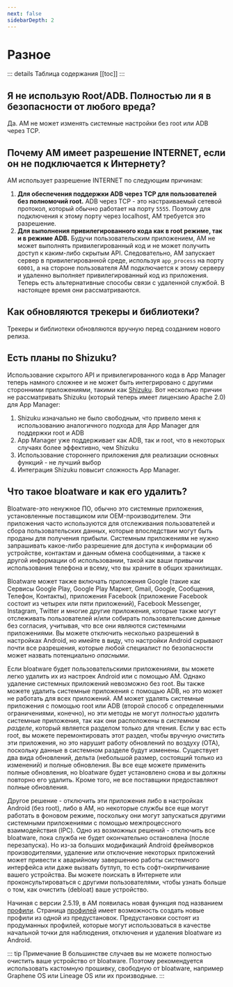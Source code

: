 ```yaml
---
next: false
sidebarDepth: 2
---
```


# Разное

::: details Таблица содержания
[[toc]]
:::

## Я не использую Root/ADB. Полностью ли я в безопасности от любого вреда?
Да. AM не может изменять системные настройки без root или ADB через TCP.

## Почему AM имеет разрешение INTERNET, если он не подключается к Интернету?
AM использует разрешение INTERNET по следующим причинам:
1. **Для обеспечения поддержки ADB через TCP для пользователей без полномочий root.** ADB через TCP - это настраиваемый сетевой протокол, который обычно работает на порту `5555`. Поэтому для подключения к этому порту через localhost, AM требуется это разрешение.
2. **Для выполнения привилегированного кода как в root режиме, так и в режиме ADB.** Будучи пользовательским приложением, АМ не может выполнять привилегированный код и не может получить доступ к каким-либо скрытым API. Следовательно, AM запускает сервер в привилегированной среде, используя `app_process` на порту `60001`, а на стороне пользователя AM подключается к этому серверу и удаленно выполняет привилегированный код из приложения. Теперь есть альтернативные способы связи с удаленной службой. В настоящее время они рассматриваются.

## Как обновляются трекеры и библиотеки?
Трекеры и библиотеки обновляются вручную перед созданием нового релиза.

## Есть планы по Shizuku?
Использование скрытого API и привилегированного кода в App Manager теперь намного сложнее и не может быть интегрировано с другими сторонними приложениями, такими как [Shizuku][shizuku]. Вот несколько причин не рассматривать Shizuku (который теперь имеет лицензию Apache 2.0) для App Manager:
1. Shizuku изначально не было свободным, что привело меня к использованию аналогичного подхода для App Manager для поддержки root и ADB
1. App Manager уже поддерживает как ADB, так и root, что в некоторых случаях более эффективно, чем Shizuku
2. Использование стороннего приложения для реализации основных функций - не лучший выбор
3. Интеграция Shizuku повысит сложность App Manager.

## Что такое bloatware и как его удалить?
Bloatware-это ненужное ПО, обычно это системные приложения, установленные поставщиком или OEM-производителем. Эти приложения часто используются для отслеживания пользователей и сбора пользовательских данных, которые впоследствии могут быть проданы для получения прибыли. Системным приложениям не нужно запрашивать какое-либо разрешение для доступа к информации об устройстве, контактам и данным обмена сообщениями, а также к другой информации об использовании, такой как ваши привычки использования телефона и всему, что вы храните в общих хранилищах.

Bloatware может также включать приложения Google (такие как Сервисы Google Play, Google Play Маркет, Gmail, Google, Сообщения, Телефон, Контакты), приложения Facebook (приложение Facebook состоит из четырех или пяти приложений), Facebook Messenger, Instagram, Twitter и многие другие приложения, которые также могут отслеживать пользователей и/или собирать пользовательские данные без согласия, учитывая, что все они являются системными приложениями. Вы можете отключить несколько разрешений в настройках Android, но имейте в виду, что настройки Android скрывают почти все разрешения, которые любой специалист по безопасности может назвать потенциально _опасными_.

Если bloatware будет пользовательскими приложениями, вы можете легко удалить их из настроек Android или с помощью AM. Однако удаление системных приложений невозможно без root. Вы также можете удалить системные приложения с помощью ADB, но это может не работать для всех приложений. AM может удалять системные приложения с помощью root или ADB (второй способ с определенными ограничениями, конечно), но эти методы не могут _полностью удалить_ системные приложения, так как они расположены в _системном разделе_, который является разделом только для чтения. Если у вас есть root, вы можете перемонтировать этот раздел, чтобы вручную _очистить_ эти приложения, но это нарушит работу обновлений по воздуху (OTA), поскольку данные в системном разделе будут изменены. Существует два вида обновлений, дельта (небольшой размер, состоящий только из изменений) и полные обновления. Вы все еще можете применить полные обновления, но bloatware будет установлено снова и вы должны повторно его удалить. Кроме того, не все поставщики предоставляют полные обновления.

Другое решение - отключить эти приложения либо в настройках Android (без root), либо в AM, но некоторые службы все еще могут работать в фоновом режиме, поскольку они могут запускаться другими системными приложениями с помощью межпроцессного взаимодействия (IPC). Одно из возможных решений - отключить все bloatware, пока служба не будет окончательно остановлена (после перезапуска). Но из-за больших модификаций Android фреймворков производителями, удаление или отключение некоторых приложений может привести к аварийному завершению работы системного интерфейса или даже вызвать бутлуп, то есть софт-окирпичивание вашего устройства. Вы можете поискать в Интернете или проконсультироваться с другими пользователями, чтобы узнать больше о том, как очистить (debloat) ваше устройство.

Начиная с версии 2.5.19, в AM появилась новая функция под названием [профили][profile]. Страница [профилей][profiles] имеет возможность создать новые профили из одной из предустановок. Предустановки состоят из продуманных профилей, которые могут использоваться в качестве начальной точки для наблюдения, отключения и удаления bloatware из Android.

::: tip Примечание
В большинстве случаев вы не можете полностью очистить ваше устройство от bloatware. Поэтому рекомендуется использовать кастомную прошивку, свободную от bloatware, например Graphene OS или Lineage OS или их производные.
:::

[shizuku]: https://shizuku.rikka.app
[profile]: ../guide/profile-page.md
[profiles]: ../guide/profiles-page.md
